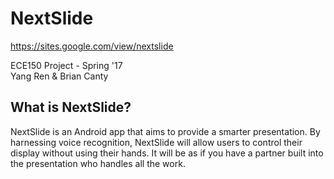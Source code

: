 # NextSlide
https://sites.google.com/view/nextslide</br>

ECE150 Project - Spring '17</br>
Yang Ren & Brian Canty</br>

## What is NextSlide?
NextSlide is an Android app that aims to provide a smarter presentation. By harnessing voice recognition, NextSlide will allow users to control their display without using their hands. It will be as if you have a partner built into the presentation who handles all the work.
